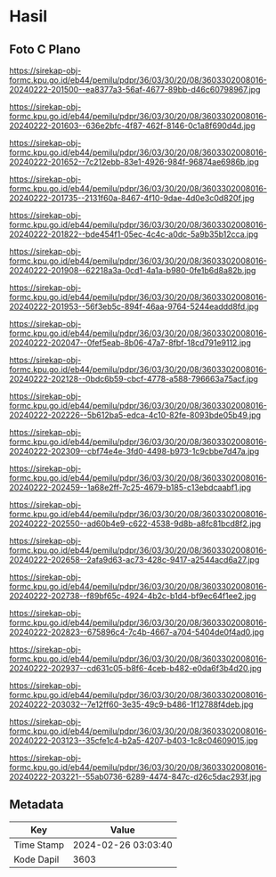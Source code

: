 # Hasil

## Foto C Plano

https://sirekap-obj-formc.kpu.go.id/eb44/pemilu/pdpr/36/03/30/20/08/3603302008016-20240222-201500--ea8377a3-56af-4677-89bb-d46c60798967.jpg

https://sirekap-obj-formc.kpu.go.id/eb44/pemilu/pdpr/36/03/30/20/08/3603302008016-20240222-201603--636e2bfc-4f87-462f-8146-0c1a8f690d4d.jpg

https://sirekap-obj-formc.kpu.go.id/eb44/pemilu/pdpr/36/03/30/20/08/3603302008016-20240222-201652--7c212ebb-83e1-4926-984f-96874ae6986b.jpg

https://sirekap-obj-formc.kpu.go.id/eb44/pemilu/pdpr/36/03/30/20/08/3603302008016-20240222-201735--2131f60a-8467-4f10-9dae-4d0e3c0d820f.jpg

https://sirekap-obj-formc.kpu.go.id/eb44/pemilu/pdpr/36/03/30/20/08/3603302008016-20240222-201822--bde454f1-05ec-4c4c-a0dc-5a9b35b12cca.jpg

https://sirekap-obj-formc.kpu.go.id/eb44/pemilu/pdpr/36/03/30/20/08/3603302008016-20240222-201908--62218a3a-0cd1-4a1a-b980-0fe1b6d8a82b.jpg

https://sirekap-obj-formc.kpu.go.id/eb44/pemilu/pdpr/36/03/30/20/08/3603302008016-20240222-201953--56f3eb5c-894f-46aa-9764-5244eaddd8fd.jpg

https://sirekap-obj-formc.kpu.go.id/eb44/pemilu/pdpr/36/03/30/20/08/3603302008016-20240222-202047--0fef5eab-8b06-47a7-8fbf-18cd791e9112.jpg

https://sirekap-obj-formc.kpu.go.id/eb44/pemilu/pdpr/36/03/30/20/08/3603302008016-20240222-202128--0bdc6b59-cbcf-4778-a588-796663a75acf.jpg

https://sirekap-obj-formc.kpu.go.id/eb44/pemilu/pdpr/36/03/30/20/08/3603302008016-20240222-202226--5b612ba5-edca-4c10-82fe-8093bde05b49.jpg

https://sirekap-obj-formc.kpu.go.id/eb44/pemilu/pdpr/36/03/30/20/08/3603302008016-20240222-202309--cbf74e4e-3fd0-4498-b973-1c9cbbe7d47a.jpg

https://sirekap-obj-formc.kpu.go.id/eb44/pemilu/pdpr/36/03/30/20/08/3603302008016-20240222-202459--1a68e2ff-7c25-4679-b185-c13ebdcaabf1.jpg

https://sirekap-obj-formc.kpu.go.id/eb44/pemilu/pdpr/36/03/30/20/08/3603302008016-20240222-202550--ad60b4e9-c622-4538-9d8b-a8fc81bcd8f2.jpg

https://sirekap-obj-formc.kpu.go.id/eb44/pemilu/pdpr/36/03/30/20/08/3603302008016-20240222-202658--2afa9d63-ac73-428c-9417-a2544acd6a27.jpg

https://sirekap-obj-formc.kpu.go.id/eb44/pemilu/pdpr/36/03/30/20/08/3603302008016-20240222-202738--f89bf65c-4924-4b2c-b1d4-bf9ec64f1ee2.jpg

https://sirekap-obj-formc.kpu.go.id/eb44/pemilu/pdpr/36/03/30/20/08/3603302008016-20240222-202823--675896c4-7c4b-4667-a704-5404de0f4ad0.jpg

https://sirekap-obj-formc.kpu.go.id/eb44/pemilu/pdpr/36/03/30/20/08/3603302008016-20240222-202937--cd631c05-b8f6-4ceb-b482-e0da6f3b4d20.jpg

https://sirekap-obj-formc.kpu.go.id/eb44/pemilu/pdpr/36/03/30/20/08/3603302008016-20240222-203032--7e12ff60-3e35-49c9-b486-1f12788f4deb.jpg

https://sirekap-obj-formc.kpu.go.id/eb44/pemilu/pdpr/36/03/30/20/08/3603302008016-20240222-203123--35cfe1c4-b2a5-4207-b403-1c8c04609015.jpg

https://sirekap-obj-formc.kpu.go.id/eb44/pemilu/pdpr/36/03/30/20/08/3603302008016-20240222-203221--55ab0736-6289-4474-847c-d26c5dac293f.jpg


## Metadata

| Key        | Value               |
| ---------- | ------------------- |
| Time Stamp | 2024-02-26 03:03:40 |
| Kode Dapil | 3603                |



